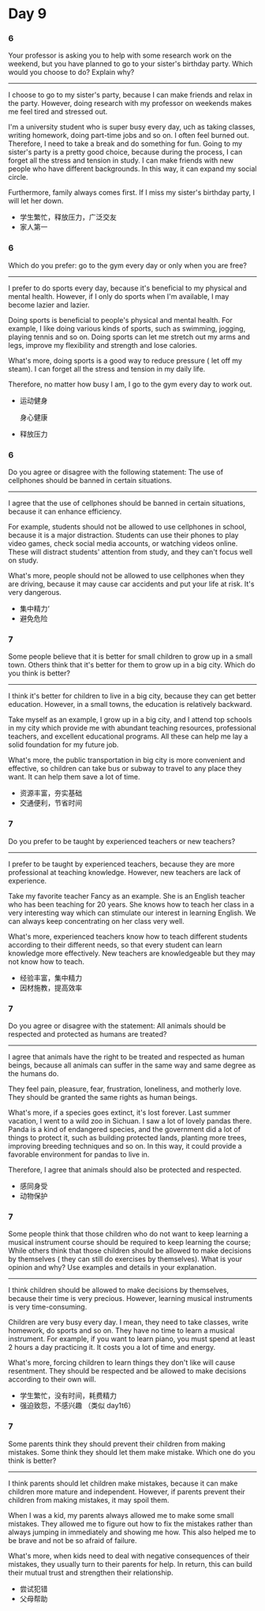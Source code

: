 # Day 9

### 6

Your professor is asking you to help with some research work on the weekend, but you have planned to go to your sister's birthday party. Which would you choose to do? Explain why?

---

I choose to go to my sister's party, because I can make friends and relax in the party. However, doing research with my professor on weekends makes me feel tired and stressed out.

I'm a university student who is super busy every day, uch as taking classes, writing homework, doing part-time jobs and so on. I often feel burned out. Therefore, I need to take a break and do something for fun. Going to my sister's party is a pretty good choice, because during the process, I can forget all the stress and tension in study. I can make friends with new people who have different backgrounds. In this way, it can expand my social circle.

Furthermore, family always comes first. If I miss my sister's birthday party, I will let her down.

- 学生繁忙，释放压力，广泛交友
- 家人第一

### 6

Which do you prefer: go to the gym every day or only when you are free?

---

I prefer to do sports every day, because it's beneficial to my physical and mental health. However, if I only do sports when I'm available, I may become lazier and lazier.

Doing sports is beneficial to people's physical and mental health. For example, I like doing various kinds of sports, such as swimming, jogging, playing tennis and so on. Doing sports can let me stretch out my arms and legs, improve my flexibility and strength and lose calories.

What's more, doing sports is a good way to reduce pressure ( let off my steam). I can forget all the stress and tension in my daily life.

Therefore, no matter how busy I am, I go to the gym every day to work out.

- 运动健身

  身心健康

- 释放压力

### 6

Do you agree or disagree with the following statement: The use of cellphones should be banned in certain situations.

---

I agree that the use of cellphones should be banned in certain situations, because it can enhance efficiency.

For example, students should not be allowed to use cellphones in school, because it is a major distraction. Students can use their phones to play video games, check social media accounts, or watching videos online. These will distract students' attention from study, and they can't focus well on study.

What's more, people should not be allowed to use cellphones when they are driving, because it may cause car accidents and put your life at risk. It's very dangerous.

- 集中精力‘
- 避免危险

### 7

Some people believe that it is better for small children to grow up in a small town. Others think that it's better for them to grow up in a big city. Which do you think is better?

---

I think it's better for children to live in a big city, because they can get better education. However, in a small towns, the education is relatively backward.

Take myself as an example, I grow up in a big city, and I attend top schools in my city which provide me with abundant teaching resources, professional teachers, and excellent educational programs. All these can help me lay a solid foundation for my future job.

What's more, the public transportation in big city is more convenient and effective, so children can take bus or subway to travel to any place they want. It can help them save a lot of time.

- 资源丰富，夯实基础
- 交通便利，节省时间

### 7

Do you prefer to be taught by experienced teachers or new teachers?

---

I prefer to be taught by experienced teachers, because they are more professional at teaching knowledge. However, new teachers are lack of experience.

Take my favorite teacher Fancy as an example. She is an English teacher who has been teaching for 20 years. She knows how to teach her class in a very interesting way which can stimulate our interest in learning English. We can always keep concentrating on her class very well.

What's more, experienced teachers know how to teach different students according to their different needs, so that every student can learn knowledge more effectively. New teachers are knowledgeable but they may not know how to teach.

- 经验丰富，集中精力
- 因材施教，提高效率

### 7

Do you agree or disagree with the statement: All animals should be respected and protected as humans are treated?

---

I agree that animals have the right to be treated and respected as human beings, because all animals can suffer in the same way and same degree as the humans do.

They feel pain, pleasure, fear, frustration, loneliness, and motherly love. They should be granted the same rights as human beings.

What's more, if a species goes extinct, it's lost forever. Last summer vacation, I went to a wild zoo in Sichuan. I saw a lot of lovely pandas there. Panda is a kind of endangered species, and the government did a lot of things to protect it, such as building protected lands, planting more trees, improving breeding techniques and so on. In this way, it could provide a favorable environment for pandas to live in.

Therefore, I agree that animals should also be protected and respected.

- 感同身受
- 动物保护

### 7

Some people think that those children who do not want to keep learning a musical instrument course should be required to keep learning the course; While others think that those children should be allowed to make decisions by themselves ( they can still do exercises by themselves). What is your opinion and why? Use examples and details in your explanation.

---

I think children should be allowed to make decisions by themselves, because their time is very precious. However, learning musical instruments is very time-consuming.

Children are very busy every day. I mean, they need to take classes, write homework, do sports and so on. They have no time to learn a musical instrument. For example, if you want to learn piano, you must spend at least 2 hours a day practicing it. It costs you a lot of time and energy.

What's more, forcing children to learn things they don't like will cause resentment. They should be respected and be allowed to make decisions according to their own will.

- 学生繁忙，没有时间，耗费精力
- 强迫致怨，不感兴趣
  （类似 day1t6）

### 7

Some parents think they should prevent their children from making mistakes. Some think they should let them make mistake. Which one do you think is better?

---

I think parents should let children make mistakes, because it can make children more mature and independent. However, if parents prevent their children from making mistakes, it may spoil them.

When I was a kid, my parents always allowed me to make some small mistakes. They allowed me to figure out how to fix the mistakes rather than always jumping in immediately and showing me how. This also helped me to be brave and not be so afraid of failure.

What's more, when kids need to deal with negative consequences of their mistakes, they usually turn to their parents for help. In return, this can build their mutual trust and strengthen their relationship.

- 尝试犯错
- 父母帮助
